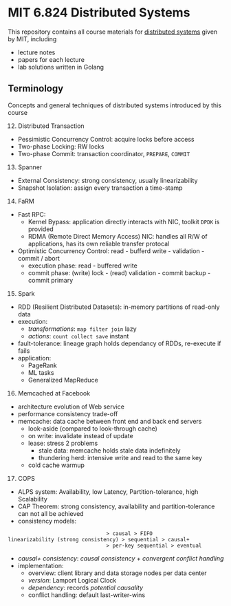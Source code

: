 # MIT 6.824 Distributed Systems

This repository contains all course materials for [distributed systems](http://nil.csail.mit.edu/6.824/2020/schedule.html) given by MIT, including

- lecture notes
- papers for each lecture
- lab solutions written in Golang

## Terminology

Concepts and general techniques of distributed systems introduced by this course

12. Distributed Transaction
- Pessimistic Concurrency Control: acquire locks before access
- Two-phase Locking: RW locks
- Two-phase Commit: transaction coordinator, `PREPARE`, `COMMIT`
13. Spanner
- External Consistency: strong consistency, usually linearizability
- Snapshot Isolation: assign every transaction a time-stamp
14. FaRM 
- Fast RPC:
	- Kernel Bypass: application directly interacts with NIC, toolkit `DPDK` is provided
	- RDMA (Remote Direct Memory Access) NIC: handles all R/W of applications, has its own reliable transfer protocal
- Optimistic Concurrency Control: read - bufferd write - validation - commit / abort
	- execution phase: read - buffered write
	- commit phase: (write) lock - (read) validation - commit backup - commit primary 
15. Spark
- RDD (Resilient Distributed Datasets): in-memory partitions of read-only data
- execution:
	- *transformations*: `map filter join` lazy
	- *actions*: `count collect save` instant
- fault-tolerance: lineage graph holds dependancy of RDDs, re-execute if fails
- application:
	- PageRank
	- ML tasks
	- Generalized MapReduce

16. Memcached at Facebook
- architecture evolution of Web service
- performance consistency trade-off
- memcache: data cache between front end and back end servers
	- look-aside (compared to look-through cache)
	- on write: invalidate instead of update
	- lease: stress 2 problems
		- stale data: memcache holds stale data indefinitely
		- thundering herd: intensive write and read to the same key 
	- cold cache warmup

17. COPS
- ALPS system: Availability, low Latency, Partition-tolerance, high Scalability
- CAP Theorem: strong consistency, availability and partition-tolerance can not all be achieved
- consistency models: 
```
							    > causal > FIFO
linearizability (strong consistency) > sequential > causal+  
							    > per-key sequential > eventual
```
- *causal+ consistency*: *causal consistency* + *convergent conflict handling*
- implementation:
	- overview: client library and data storage nodes per data center
	- *version*: Lamport Logical Clock
	- *dependency*: records *potential causality*
	- conflict handling: default last-writer-wins 